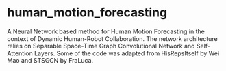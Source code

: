 # human_motion_forecasting
A Neural Network based method for Human Motion Forecasting in the context of Dynamic Human-Robot Collaboration. The network architecture relies on Separable Space-Time Graph Convolutional Network and Self-Attention Layers. Some of the code was adapted from HisRepsItself by Wei Mao and STSGCN by FraLuca.
